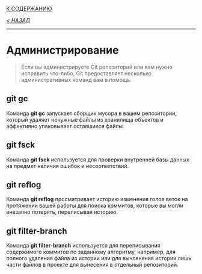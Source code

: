 [К СОДЕРЖАНИЮ](/readme.md)

*[< НАЗАД](email.md)*

---
# Администрирование

> Если вы администрируете Git репозиторий или вам нужно исправить что-либо, Git предоставляет несколько административных команд вам в помощь.


## **git gc**
Команда **git gc** запускает сборщик мусора в вашем репозитории, который удаляет ненужные файлы из хранилища объектов и эффективно упаковывает оставшиеся файлы.

## **git fsck**
Команда **git fsck** используется для проверки внутренней базы данных на предмет наличия ошибок и несоответствий.

## **git reflog**
Команда **git reflog** просматривает историю изменения голов веток на протяжении вашей работы для поиска коммитов, которые вы могли внезапно потерять, переписывая историю.

## **git filter-branch**
Команда **git filter-branch** используется для переписывания содержимого коммитов по заданному алгоритму, например, для полного удаления файла из истории или для вычленения истории лишь части файлов в проекте для вынесения в отдельный репозиторий.